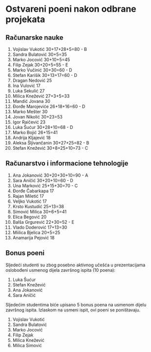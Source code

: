 # Ostvareni poeni nakon odbrane projekata

## Računarske nauke
1. Vojislav Vukotić 30+17+28+5=80 - B
2. Sandra Bulatović 30+5=35
3. Marko Jocović 30+10+5=45
4. Filip Zejak 30+20+5=55 - E
5. Marko Vučinić 30+30=60 - D
6. Stefan Karišik 30+13+17=60 - D
7. Dragan Nedović 25
8. Ina Vulović 17
9. Luka Sekulić 27
10. Milica Knežević 27+3+5=33
11. Mandić Jovana 30
12. Đorđe Marojeviće 26+18+16=60 - D
13. Marko Mešter 30
14. Jovan Nikolić 30+23=53
15. Igor Raičević 23
16. Luka Šućur 30+28+10=68 - D
17. Marko Bojić 26+15=41
18. Andrija Kljajević 18
19. Aleksa Šljivančanin 30+27+25=82 - B
20. Stefan Knežević 30+8+25+10=73 - C

## Računarstvo i informacione tehnologije
1. Ana Jokanović 30+20+30+10=90 - A
2. Sara Aničić 30+20+10=60 - D
3. Una Marković 25+15+30=70 - C
4. Đorđe Čabarkapa 17
5. Rajan Miletić 17
6. Veljko Vukotić 17
7. Krsto Kustudić 25+13=38
8. Simović Milica 30+6+5=41
9. Elica Begović 20
10. Balša Grgurević 22+30=52 - E
11. Vlado Doderović 17+13=30
12. Miilica Bjelica 20+5=25
13. Anamarija Pejović 18

## Bonus poeni

Sljedeći studenti su zbog posebno aktivnog učešća u prezentacijama oslobođeni usmenog dijela završnog ispita (10 poena):
1. Luka Šućur
2. Stefan Knežević
3. Ana Jokanović
4. Sara Aničić

Sljedećim studentima biće upisano 5 bonus poena na usmenom dijelu završnog ispita. Izlaskom na usmeni ispit, ovi poeni se poništavaju.
1. Vojislav Vukotić
2. Sandra Bulatović
3. Marko Jocović
4. Filip Zejak
5. Milica Knežević
6. Milica Simović
